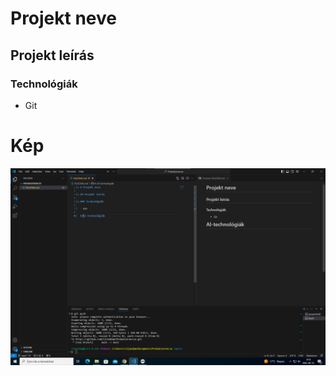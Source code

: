 # Projekt neve

## Projekt leírás

### Technológiák

- Git

# Kép

![alt text](<Képernyőkép 2025-09-15 091932.png>)